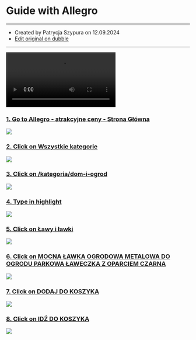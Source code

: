Guide with Allegro
==================

* * *

*   Created by Patrycja Szypura on 12.09.2024
*   [Edit original on dubble](https://dubble.so/guides/guide-with-allegro-f1zyax4rfp0yc0fc7py5)

* * *

<video controls=""><source src="https://dubble.so/media/video/cc092b49-6c24-4e41-9ba1-b738b5a480f7" type="video/mp4"></video>

### [1\. Go to Allegro - atrakcyjne ceny - Strona Główna](https://allegro.pl/?utm_source=google&utm_medium=cpc&utm_campaign=b2b-ab-ppc-pmax&gad_source=1&gclid=CjwKCAjwooq3BhB3EiwAYqYoEgnkpXUWcjOotwkEYF7Xr6B6gdO-tZS9ogiGd5IyJA7mtjLWwTRXcBoCUJUQAvD_BwE)

![](https://dubble-prod-01.s3.amazonaws.com/assets/347b45f2-d079-4b1b-8836-454a8d87cdc9.png?0)

### [2\. Click on Wszystkie kategorie](https://allegro.pl/?utm_source=google&utm_medium=cpc&utm_campaign=b2b-ab-ppc-pmax&gad_source=1&gclid=CjwKCAjwooq3BhB3EiwAYqYoEgnkpXUWcjOotwkEYF7Xr6B6gdO-tZS9ogiGd5IyJA7mtjLWwTRXcBoCUJUQAvD_BwE)

![](https://d3q7ie80jbiqey.cloudfront.net/media/image/zoom/889d0418-c7e0-45a0-9b1d-3e52c5c4bb92/2.5/51.792929182837/11.412104406?0)

### [3\. Click on /kategoria/dom-i-ogrod](https://allegro.pl/?utm_source=google&utm_medium=cpc&utm_campaign=b2b-ab-ppc-pmax&gad_source=1&gclid=CjwKCAjwooq3BhB3EiwAYqYoEgnkpXUWcjOotwkEYF7Xr6B6gdO-tZS9ogiGd5IyJA7mtjLWwTRXcBoCUJUQAvD_BwE)

![](https://d3q7ie80jbiqey.cloudfront.net/media/image/zoom/7c66ecac-fc14-484c-ad2d-0d73168ae1d8/2.5/51.792929182837/11.412104406?0)

### [4\. Type in highlight](https://allegro.pl/?utm_source=google&utm_medium=cpc&utm_campaign=b2b-ab-ppc-pmax&gad_source=1&gclid=CjwKCAjwooq3BhB3EiwAYqYoEgnkpXUWcjOotwkEYF7Xr6B6gdO-tZS9ogiGd5IyJA7mtjLWwTRXcBoCUJUQAvD_BwE)

![](https://d3q7ie80jbiqey.cloudfront.net/media/image/zoom/04c6651a-3b9a-4b9e-8446-eadb8bdf74e4/2.5/13.456890111706/11.412104406?0)

### [5\. Click on Ławy i ławki](https://allegro.pl/?utm_source=google&utm_medium=cpc&utm_campaign=b2b-ab-ppc-pmax&gad_source=1&gclid=CjwKCAjwooq3BhB3EiwAYqYoEgnkpXUWcjOotwkEYF7Xr6B6gdO-tZS9ogiGd5IyJA7mtjLWwTRXcBoCUJUQAvD_BwE)

![](https://d3q7ie80jbiqey.cloudfront.net/media/image/zoom/7f86629f-717e-4d9d-9271-f94c03f118df/1.6490871438291/40.532106341738/24.236310799459?0)

### [6\. Click on MOCNA ŁAWKA OGRODOWA METALOWA DO OGRODU PARKOWA ŁAWECZKA Z OPARCIEM CZARNA](https://allegro.pl/kategoria/meble-ogrodowe-lawy-i-lawki-82260?gad_source=1&gclid=CjwKCAjwooq3BhB3EiwAYqYoEgnkpXUWcjOotwkEYF7Xr6B6gdO-tZS9ogiGd5IyJA7mtjLWwTRXcBoCUJUQAvD_BwE&utm_campaign=b2b-ab-ppc-pmax&utm_medium=cpc&utm_source=google)

![](https://d3q7ie80jbiqey.cloudfront.net/media/image/zoom/c3b0b797-5390-4ecf-8dfd-7514048518dd/1.5870742922371/66.496666582116/50.927593659942?0)

### [7\. Click on DODAJ DO KOSZYKA](https://allegro.pl/oferta/mocna-lawka-ogrodowa-metalowa-do-ogrodu-parkowa-laweczka-z-oparciem-czarna-15458967164?bi_s=ads&bi_m=listing:desktop:category&bi_c=MjFiYzk2MjAtNDU3YS00NDlmLWFiMjAtMmMzYTZiNmZlMjFlAA&bi_t=ape&referrer=proxy&emission_unit_id=3fcf6f1b-6b90-49af-8f5c-1c263b657441)

![](https://d3q7ie80jbiqey.cloudfront.net/media/image/zoom/60612603-204e-46b1-8991-7aca5e4811f4/2.5/92.755234843553/85.693447321911?0)

### [8\. Click on IDŹ DO KOSZYKA](https://allegro.pl/oferta/mocna-lawka-ogrodowa-metalowa-do-ogrodu-parkowa-laweczka-z-oparciem-czarna-15458967164?bi_s=ads&bi_m=listing:desktop:category&bi_c=MjFiYzk2MjAtNDU3YS00NDlmLWFiMjAtMmMzYTZiNmZlMjFlAA&bi_t=ape&referrer=proxy&emission_unit_id=3fcf6f1b-6b90-49af-8f5c-1c263b657441)

![](https://d3q7ie80jbiqey.cloudfront.net/media/image/zoom/3c27ca6b-912f-45c0-ad2d-f8b72efad832/2.5/78.26839738766/91.988476140355?0)
